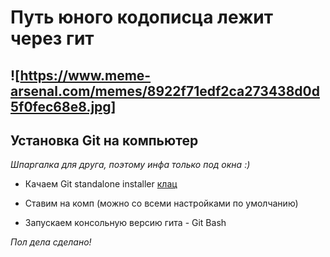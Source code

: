 # Путь юного кодописца лежит через гит
![https://www.meme-arsenal.com/memes/8922f71edf2ca273438d0d5f0fec68e8.jpg]
---

## **Установка Git на компьютер**


*Шпаргалка для друга, поэтому инфа только под окна :)*

* Качаем Git standalone installer [клац](https://git-scm.com/downloads/win)

* Ставим на комп (можно со всеми настройками по умолчанию)

* Запускаем консольную версию гита - Git Bash

*Пол дела сделано!*